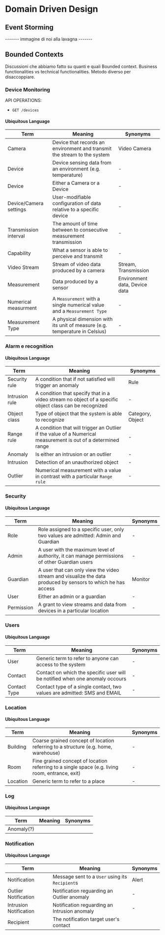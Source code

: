 # Domain Driven Design

## Event Storming

------- immagine di noi alla lavagna -------

## Bounded Contexts

Discussioni che abbiamo fatto su quanti e quali Bounded context.
Business functionalities vs technical functionalities.
Metodo diverso per disaccoppiare.

### Device Monitoring

API OPERATIONS:

-   `GET /devices`

#### Ubiquitous Language

| Term                   | Meaning                                                                     | Synonyms                      |
| ---------------------- | --------------------------------------------------------------------------- | ----------------------------- |
| Camera                 | Device that records an environment and transmit the stream to the system    | Video Camera                  |
| Device                 | Device sensing data from an environment (e.g. temperature)                  | -                             |
| Device                 | Either a Camera or a Device                                                 | -                             |
| Device/Camera settings | User-modifiable configuration of data relative to a specific device         | -                             |
| Transmission interval  | The amount of time between to consecutive measurement transmission          | -                             |
| Capability             | What a sensor is able to perceive and transmit                              | -                             |
| Video Stream           | Stream of video data produced by a camera                                   | Stream, Transmission          |
| Measurement            | Data produced by a sensor                                                   | Environment data, Device data |
| Numerical measurment   | A `Measurement` with a single numerical value and a `Measurement Type`      | -                             |
| Measurement Type       | A physical dimension with its unit of measure (e.g. temperature in Celsius) | -                             |

### Alarm e recognition

#### Ubiquitous Language

| Term           | Meaning                                                                                                       | Synonyms         |
| -------------- | ------------------------------------------------------------------------------------------------------------- | ---------------- |
| Security rule  | A condition that if not satisfied will trigger an anomaly                                                     | Rule             |
| Intrusion rule | A condition that specify that in a video stream no object of a specific object class can be recognized        | -                |
| Object class   | Type of object that the system is able to recognize                                                           | Category, Object |
| Range rule     | A condition that will trigger an Outlier if the value of a Numerical measurement is out of a determined range | -                |
| Anomaly        | Is either an intrusion or an outlier                                                                          | -                |
| Intrusion      | Detection of an unauthorized object                                                                           | -                |
| Outlier        | Numerical measurement with a value in contrast with a particular `Range rule`                                 | -                |

### Security

#### Ubiquitous Language

| Term       | Meaning                                                                                                      | Synonyms |
| ---------- | ------------------------------------------------------------------------------------------------------------ | -------- |
| Role       | Role assigned to a specific user, only two values are admitted: Admin and Guardian                           | -        |
| Admin      | A user with the maximum level of authority, it can manage permissions of other Guardian users                | -        |
| Guardian   | A user that can only view the video stream and visualize the data produced by sensors to which he has access | Monitor  |
| User       | Either an admin or a guardian                                                                                | -        |
| Permission | A grant to view streams and data from devices in a particular location                                       | -        |

### Users

#### Ubiquitous Language

| Term         | Meaning                                                                      | Synonyms |
| ------------ | ---------------------------------------------------------------------------- | -------- |
| User         | Generic term to refer to anyone can access to the system                     | -        |
| Contact      | Contact on which the specific user will be notified when one anomaly occours | -        |
| Contact Type | Contact type of a single contact, two values are admitted: SMS and EMAIL     | -        |

### Location

#### Ubiquitous Language

| Term     | Meaning                                                                                         | Synonyms |
| -------- | ----------------------------------------------------------------------------------------------- | -------- |
| Building | Coarse grained concept of location referring to a structure (e.g. home, warehouse)              | -        |
| Room     | Fine grained concept of location referring to a single space (e.g. living room, entrance, exit) | -        |
| Location | Generic term to refer to a place                                                                | -        |

### Log

#### Ubiquitous Language

| Term       | Meaning | Synonyms |
| ---------- | ------- | -------- |
| Anomaly(?) |         |          |

### Notification

#### Ubiquitous Language

| Term                   | Meaning                                         | Synonyms |
| ---------------------- | ----------------------------------------------- | -------- |
| Notification           | Message sent to a `User` using its `Recipient`s | Alert    |
| Outlier Notification   | Notification reguarding an Outlier anomaly      | -        |
| Intrusion Notification | Notification reguarding an Intrusion anomaly    | -        |
| Recipient              | The notification target user's contact          |          |
